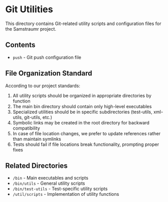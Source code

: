 # Git Utilities

This directory contains Git-related utility scripts and configuration files for the Samstraumr project.

## Contents

- `push` - Git push configuration file

## File Organization Standard

According to our project standards:

1. All utility scripts should be organized in appropriate directories by function
2. The main bin directory should contain only high-level executables
3. Specialized utilities should be in specific subdirectories (test-utils, xml-utils, git-utils, etc.)
4. Symbolic links may be created in the root directory for backward compatibility
5. In case of file location changes, we prefer to update references rather than maintain symlinks
6. Tests should fail if file locations break functionality, prompting proper fixes

## Related Directories

- `/bin` - Main executables and scripts
- `/bin/utils` - General utility scripts
- `/bin/test-utils` - Test-specific utility scripts
- `/util/scripts` - Implementation of utility functions